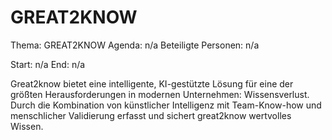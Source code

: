 # GREAT2KNOW
Thema: GREAT2KNOW
Agenda: n/a
Beteiligte Personen: n/a

Start: n/a
End: n/a

Great2know bietet eine intelligente, KI-gestützte Lösung für eine der größten Herausforderungen in modernen Unternehmen: Wissensverlust. Durch die Kombination von künstlicher Intelligenz mit Team-Know-how und menschlicher Validierung erfasst und sichert great2know wertvolles Wissen.
